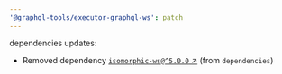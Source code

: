```yaml
---
'@graphql-tools/executor-graphql-ws': patch
---
```


dependencies updates: 

- Removed dependency [`isomorphic-ws@^5.0.0` ↗︎](https://www.npmjs.com/package/isomorphic-ws/v/5.0.0) (from `dependencies`)
